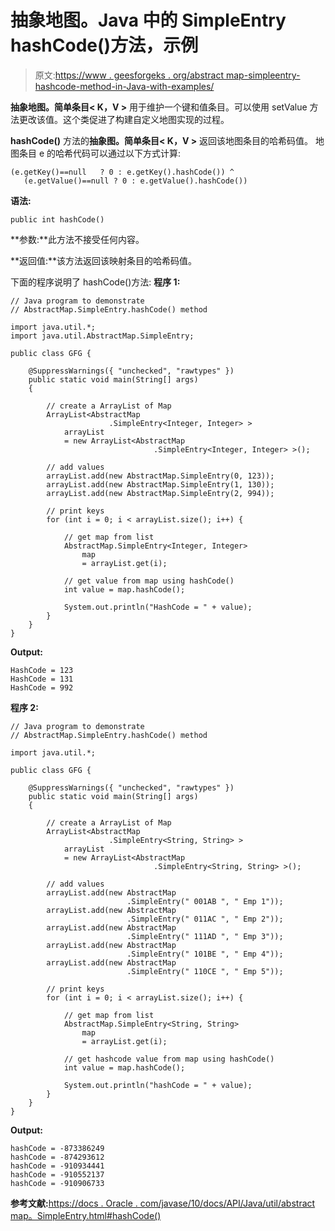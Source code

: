 # 抽象地图。Java 中的 SimpleEntry hashCode()方法，示例

> 原文:[https://www . geesforgeks . org/abstract map-simpleentry-hashcode-method-in-Java-with-examples/](https://www.geeksforgeeks.org/abstractmap-simpleentry-hashcode-method-in-java-with-examples/)

**抽象地图。简单条目< K，V >** 用于维护一个键和值条目。可以使用 setValue 方法更改该值。这个类促进了构建自定义地图实现的过程。

**hashCode()** 方法的**抽象图。简单条目< K，V >** 返回该地图条目的哈希码值。
地图条目 e 的哈希代码可以通过以下方式计算:

```
(e.getKey()==null   ? 0 : e.getKey().hashCode()) ^
   (e.getValue()==null ? 0 : e.getValue().hashCode())
```

**语法:**

```
public int hashCode()

```

**参数:**此方法不接受任何内容。

**返回值:**该方法返回该映射条目的哈希码值。

下面的程序说明了 hashCode()方法:
**程序 1:**

```
// Java program to demonstrate
// AbstractMap.SimpleEntry.hashCode() method

import java.util.*;
import java.util.AbstractMap.SimpleEntry;

public class GFG {

    @SuppressWarnings({ "unchecked", "rawtypes" })
    public static void main(String[] args)
    {

        // create a ArrayList of Map
        ArrayList<AbstractMap
                      .SimpleEntry<Integer, Integer> >
            arrayList
            = new ArrayList<AbstractMap
                                .SimpleEntry<Integer, Integer> >();

        // add values
        arrayList.add(new AbstractMap.SimpleEntry(0, 123));
        arrayList.add(new AbstractMap.SimpleEntry(1, 130));
        arrayList.add(new AbstractMap.SimpleEntry(2, 994));

        // print keys
        for (int i = 0; i < arrayList.size(); i++) {

            // get map from list
            AbstractMap.SimpleEntry<Integer, Integer>
                map
                = arrayList.get(i);

            // get value from map using hashCode()
            int value = map.hashCode();

            System.out.println("HashCode = " + value);
        }
    }
}
```

**Output:**

```
HashCode = 123
HashCode = 131
HashCode = 992

```

**程序 2:**

```
// Java program to demonstrate
// AbstractMap.SimpleEntry.hashCode() method

import java.util.*;

public class GFG {

    @SuppressWarnings({ "unchecked", "rawtypes" })
    public static void main(String[] args)
    {

        // create a ArrayList of Map
        ArrayList<AbstractMap
                      .SimpleEntry<String, String> >
            arrayList
            = new ArrayList<AbstractMap
                                .SimpleEntry<String, String> >();

        // add values
        arrayList.add(new AbstractMap
                          .SimpleEntry(" 001AB ", " Emp 1"));
        arrayList.add(new AbstractMap
                          .SimpleEntry(" 011AC ", " Emp 2"));
        arrayList.add(new AbstractMap
                          .SimpleEntry(" 111AD ", " Emp 3"));
        arrayList.add(new AbstractMap
                          .SimpleEntry(" 101BE ", " Emp 4"));
        arrayList.add(new AbstractMap
                          .SimpleEntry(" 110CE ", " Emp 5"));

        // print keys
        for (int i = 0; i < arrayList.size(); i++) {

            // get map from list
            AbstractMap.SimpleEntry<String, String>
                map
                = arrayList.get(i);

            // get hashcode value from map using hashCode()
            int value = map.hashCode();

            System.out.println("hashCode = " + value);
        }
    }
}
```

**Output:**

```
hashCode = -873386249
hashCode = -874293612
hashCode = -910934441
hashCode = -910552137
hashCode = -910906733

```

**参考文献:**[https://docs . Oracle . com/javase/10/docs/API/Java/util/abstract map。SimpleEntry.html#hashCode()](https://docs.oracle.com/javase/10/docs/api/java/util/AbstractMap.SimpleEntry.html#hashCode())